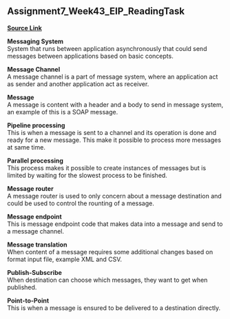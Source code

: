## Assignment7_Week43_EIP_ReadingTask
**[Source Link](https://www.enterpriseintegrationpatterns.com/docs/EnterpriseIntegrationPatterns_HohpeWoolf_ch03.pdf)**  

**Messaging System**  
System that runs between application asynchronously that could send messages between applications based on basic concepts.

**Message Channel**  
A message channel is a part of message system, where an application act as sender and another application act as receiver.

**Message**   
A message is content with a header and a body to send in message system, an example of this is a SOAP message.

**Pipeline processing**  
This is when a message is sent to a channel and its operation is done and ready for a new message. This make it possible to process more messages at same time.

**Parallel processing**  
This process makes it possible to create instances of messages but is limited by waiting for the slowest process to be finished.

**Message router**  
A message router is used to only concern about a message destination and could be used to control the rounting of a message.

**Message endpoint**  
This is message endpoint code that makes data into a message and send to a message channel.

**Message translation**  
When content of a message requires some additional changes based on format input file, example XML and CSV.

**Publish-Subscribe**  
When destination can choose which messages, they want to get when published.

**Point-to-Point**  
This is when a message is ensured to be delivered to a destination directly.
  

